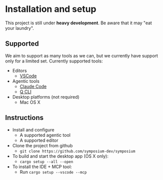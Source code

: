 # Installation and setup

This project is still under **heavy development**. Be aware that it may "eat your laundry".

## Supported

We aim to support as many tools as we can, but we currently have support only for a limited set. Currently supported tools:

* Editors
    * [VSCode](https://code.visualstudio.com/)
* Agentic tools
    * [Claude Code](https://github.com/anthropics/claude-code)
    * [Q CLI](https://github.com/aws/amazon-q-developer-cli)
* Desktop platforms (not required)
    * Mac OS X

## Instructions

* Install and configure
    * A supported agentic tool
    * A supported editor
* Clone the project from github
    * `git clone https://github.com/symposium-dev/symposium`
* To build and start the desktop app (OS X only):
    * `cargo setup --all --open`
* To install the IDE + MCP tool:
    * Run `cargo setup --vscode --mcp`

